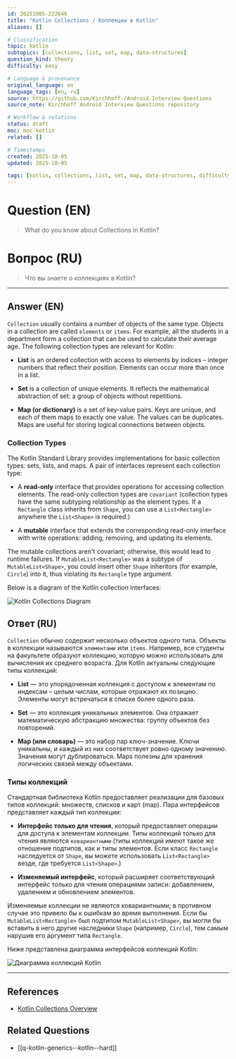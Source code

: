 ```yaml
---
id: 20251005-222646
title: "Kotlin Collections / Коллекции в Kotlin"
aliases: []

# Classification
topic: kotlin
subtopics: [collections, list, set, map, data-structures]
question_kind: theory
difficulty: easy

# Language & provenance
original_language: en
language_tags: [en, ru]
source: https://github.com/Kirchhoff-/Android-Interview-Questions
source_note: Kirchhoff Android Interview Questions repository

# Workflow & relations
status: draft
moc: moc-kotlin
related: []

# Timestamps
created: 2025-10-05
updated: 2025-10-05

tags: [kotlin, collections, list, set, map, data-structures, difficulty/easy]
---
```


# Question (EN)
> What do you know about Collections in Kotlin?

# Вопрос (RU)
> Что вы знаете о коллекциях в Kotlin?

---

## Answer (EN)

`Collection` usually contains a number of objects of the same type. Objects in a collection are called `elements` or `items`. For example, all the students in a department form a collection that can be used to calculate their average age. The following collection types are relevant for Kotlin:

- **List** is an ordered collection with access to elements by indices – integer numbers that reflect their position. Elements can occur more than once in a list.

- **Set** is a collection of unique elements. It reflects the mathematical abstraction of set: a group of objects without repetitions.

- **Map (or dictionary)** is a set of key-value pairs. Keys are unique, and each of them maps to exactly one value. The values can be duplicates. Maps are useful for storing logical connections between objects.

### Collection Types

The Kotlin Standard Library provides implementations for basic collection types: sets, lists, and maps. A pair of interfaces represent each collection type:

- A **read-only** interface that provides operations for accessing collection elements. The read-only collection types are `covariant` (collection types have the same subtyping relationship as the element types. If a `Rectangle` class inherits from `Shape`, you can use a `List<Rectangle>` anywhere the `List<Shape>` is required.)

- A **mutable** interface that extends the corresponding read-only interface with write operations: adding, removing, and updating its elements.

The mutable collections aren't covariant; otherwise, this would lead to runtime failures. If `MutableList<Rectangle>` was a subtype of `MutableList<Shape>`, you could insert other `Shape` inheritors (for example, `Circle`) into it, thus violating its `Rectangle` type argument.

Below is a diagram of the Kotlin collection interfaces:

![Kotlin Collections Diagram](https://raw.githubusercontent.com/swayangjit/Android-Interview-Questions/master/Kotlin/res/collections-diagram.png)

## Ответ (RU)

`Collection` обычно содержит несколько объектов одного типа. Объекты в коллекции называются `элементами` или `items`. Например, все студенты на факультете образуют коллекцию, которую можно использовать для вычисления их среднего возраста. Для Kotlin актуальны следующие типы коллекций:

- **List** — это упорядоченная коллекция с доступом к элементам по индексам – целым числам, которые отражают их позицию. Элементы могут встречаться в списке более одного раза.

- **Set** — это коллекция уникальных элементов. Она отражает математическую абстракцию множества: группу объектов без повторений.

- **Map (или словарь)** — это набор пар ключ-значение. Ключи уникальны, и каждый из них соответствует ровно одному значению. Значения могут дублироваться. Maps полезны для хранения логических связей между объектами.

### Типы коллекций

Стандартная библиотека Kotlin предоставляет реализации для базовых типов коллекций: множеств, списков и карт (map). Пара интерфейсов представляет каждый тип коллекции:

- **Интерфейс только для чтения**, который предоставляет операции для доступа к элементам коллекции. Типы коллекций только для чтения являются `ковариантными` (типы коллекций имеют такое же отношение подтипов, как и типы элементов. Если класс `Rectangle` наследуется от `Shape`, вы можете использовать `List<Rectangle>` везде, где требуется `List<Shape>`.)

- **Изменяемый интерфейс**, который расширяет соответствующий интерфейс только для чтения операциями записи: добавлением, удалением и обновлением элементов.

Изменяемые коллекции не являются ковариантными; в противном случае это привело бы к ошибкам во время выполнения. Если бы `MutableList<Rectangle>` был подтипом `MutableList<Shape>`, вы могли бы вставить в него другие наследники `Shape` (например, `Circle`), тем самым нарушив его аргумент типа `Rectangle`.

Ниже представлена диаграмма интерфейсов коллекций Kotlin:

![Диаграмма коллекций Kotlin](https://raw.githubusercontent.com/swayangjit/Android-Interview-Questions/master/Kotlin/res/collections-diagram.png)

---

## References
- [Kotlin Collections Overview](https://kotlinlang.org/docs/reference/collections-overview.html)

## Related Questions
- [[q-kotlin-generics--kotlin--hard]]
